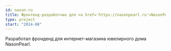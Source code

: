 ```yaml
---
id: nason-ru
title: Фронтенд-разработчик для <a href='https://nasonpearl.ru'>NasonPearl.ru</a>, Россия
type: project
start: "2014-08"
---
```


Разработал фронденд для интернет-магазина ювелирного дома NasonPearl.
